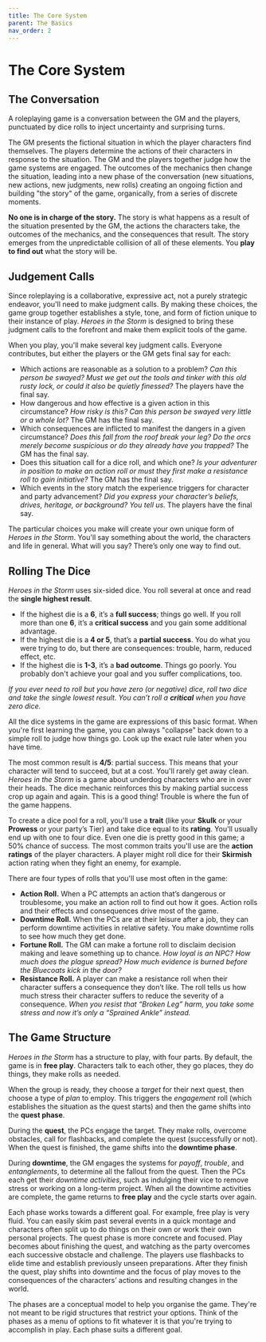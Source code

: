 ```yaml
---
title: The Core System
parent: The Basics
nav_order: 2
---
```


# The Core System

## The Conversation
A roleplaying game is a conversation between the GM and the players, punctuated by dice rolls to inject uncertainty and surprising turns.

The GM presents the fictional situation in which the player characters find themselves. The players determine the actions of their characters in response to the situation. The GM and the players together judge how the game systems are engaged. The outcomes of the mechanics then change the situation, leading into a new phase of the conversation (new situations, new actions, new judgments, new rolls) creating an ongoing fiction and building "the story" of the game, organically, from a series of discrete moments.

**No one is in charge of the story.** The story is what happens as a result of the situation presented by the GM, the actions the characters take, the outcomes of the mechanics, and the consequences that result. The story emerges from the unpredictable collision of all of these elements. You **play to find out** what the story will be.

## Judgement Calls
Since roleplaying is a collaborative, expressive act, not a purely strategic endeavor, you'll need to make judgment calls. By making these choices, the game group together establishes a style, tone, and form of fiction unique to their instance of play. *Heroes in the Storm* is designed to bring these judgment calls to the forefront and make them explicit tools of the game.

When you play, you'll make several key judgment calls. Everyone contributes, but either the players or the GM gets final say for each:

* Which actions are reasonable as a solution to a problem? *Can this person be swayed? Must we get out the tools and tinker with this old rusty lock, or could it also be quietly finessed?* The players have the final say.
* How dangerous and how effective is a given action in this circumstance? *How risky is this? Can this person be swayed very little or a whole lot?* The GM has the final say.
* Which consequences are inflicted to manifest the dangers in a given circumstance? *Does this fall from the roof break your leg? Do the orcs merely become suspicious or do they already have you trapped?* The GM has the final say.
* Does this situation call for a dice roll, and which one? *Is your adventurer in position to make an action roll or must they first make a resistance roll to gain initiative?* The GM has the final say.
* Which events in the story match the experience triggers for character and party advancement? *Did you express your character’s beliefs, drives, heritage, or background? You tell us.* The players have the final say. 

The particular choices you make will create your own unique form of *Heroes in the Storm*. You'll say something about the world, the characters and life in general. What will you say? There’s only one way to find out.

## Rolling The Dice
*Heroes in the Storm* uses six-sided dice. You roll several at once and read the **single highest result**.

* If the highest die is a **6**, it’s a **full success**; things go well. If you roll more than one **6**, it’s a **critical success** and you gain some additional advantage.
* If the highest die is a **4 or 5**, that’s a **partial success**. You do what you were trying to do, but there are consequences: trouble, harm, reduced effect, etc.
* If the highest die is **1-3**, it’s a **bad outcome**. Things go poorly. You probably don't achieve your goal and you suffer complications, too.

*If you ever need to roll but you have zero (or negative) dice, roll two dice and take the single lowest result. You can’t roll a **critical** when you have zero dice.*

All the dice systems in the game are expressions of this basic format. When you're first learning the game, you can always "collapse" back down to a simple roll to judge how things go. Look up the exact rule later when you have time.

The most common result is **4/5**: partial success. This means that your character will tend to succeed, but at a cost. You'll rarely get away clean. *Heroes in the Storm* is a game about underdog characters who are in over their heads. The dice mechanic reinforces this by making partial success crop up again and again. This is a good thing! Trouble is where the fun of the game happens.

To create a dice pool for a roll, you'll use a **trait** (like your **Skulk** or your **Prowess** or your party’s Tier) and take dice equal to its **rating**. You'll usually end up with one to four dice. Even one die is pretty good in this game; a 50% chance of success. The most common traits you'll use are the **action ratings** of the player characters. A player might roll dice for their **Skirmish** action rating when they fight an enemy, for example.

There are four types of rolls that you'll use most often in the game:
* **Action Roll.** When a PC attempts an action that’s dangerous or troublesome, you make an action roll to find out how it goes. Action rolls and their effects and consequences drive most of the game.
* **Downtime Roll.** When the PCs are at their leisure after a job, they can perform downtime activities in relative safety. You make downtime rolls to see how much they get done.
* **Fortune Roll.** The GM can make a fortune roll to disclaim decision making and leave something up to chance. *How loyal is an NPC? How much does the plague spread? How much evidence is burned before the Bluecoats kick in the door?*
* **Resistance Roll.** A player can make a resistance roll when their character suffers a consequence they don’t like. The roll tells us how much stress their character suffers to reduce the severity of a consequence. *When you resist that “Broken Leg” harm, you take some stress and now it’s only a “Sprained Ankle” instead.*

## The Game Structure
*Heroes in the Storm* has a structure to play, with four parts. By default, the game is in **free play**. Characters talk to each other, they go places, they do things, they make rolls as needed.

When the group is ready, they choose a *target* for their next quest, then choose a type of *plan* to employ. This triggers the *engagement* roll (which establishes the situation as the quest starts) and then the game shifts into the **quest phase**.

During the **quest**, the PCs engage the target. They make rolls, overcome obstacles, call for flashbacks, and complete the quest (successfully or not). When the quest is finished, the game shifts into the **downtime phase**.

During **downtime**, the GM engages the systems for *payoff*, *trouble*, and *entanglements*, to determine all the fallout from the quest. Then the PCs each get their *downtime activities*, such as indulging their vice to remove stress or working on a long-term project. When all the downtime activities are complete, the game returns to **free play** and the cycle starts over again.

Each phase works towards a different goal. For example, free play is very fluid. You can easily skim past several events in a quick montage and characters often split up to do things on their own or work their own personal projects. The quest phase is more concrete and focused. Play becomes about finishing the quest, and watching as the party overcomes each successive obstacle and challenge. The players use flashbacks to elide time and establish previously unseen preparations. After they finish the quest, play shifts into downtime and the focus of play moves to the consequences of the characters’ actions and resulting changes in the world.

The phases are a conceptual model to help you organise the game. They're not meant to be rigid structures that restrict your options. Think of the phases as a menu of options to fit whatever it is that you're trying to accomplish in play. Each phase suits a different goal.
